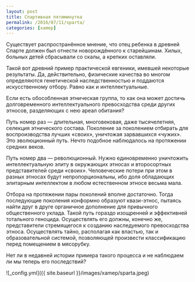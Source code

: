 ```yaml
---
layout: post
title: Спартивная пятиминутка
permalink: /2016/07/11/sparta/
categories: [xamep]
---
```


Существует распространённое мнение, что отец ребенка в древней Спарте должен был отнести новорождённого к старейшинам. Хилых, больных детей сбрасывали со скалы, а крепких оставляли.

Такой вот древний пример практической евгеники, имевшей некоторые результаты. Да, действительно, физические качества во многом определяются генетической наследственностью и поддаются искусственному отбору. Равно как и интеллектуальные.

Если есть обособленная этническая группа, то как она может достичь долговременного интеллектуального превосходства среди других этносов, разделяющих с нею ареал обитания?

Путь номер раз — длительная, многовековая, даже тысячелетняя, селекция этнического состава. Поколение за поколением отбирать для воспроизводства лучших «своих», уничтожая зарвавшихся «чужих». Это эволюционный путь. Нечто подобное наблюдалось на протяжении средних веков.

Путь номер два — революционный. Нужно единовременно уничтожить интеллектуальную элиту в окружающих этносах и второсортных представителей среди «своих». Человеческие потери при этом в разных этносах будут непропорциональны, ибо доля обладающих элитарным интеллектом в любом естественном этносе весьма мала.

Отбора на протяжении пары поколений вполне достаточно. Тогда последующие поколения конформно образуют квази-этнос, пытаясь найти друг в друге органичное дополнение для привычного общественного уклада. Такой путь гораздо изощренней и эффективней тотального геноцида. Осуществлять его должны, конечно же, представители стремящегося к созданию наследуемого превосходства этноса. Осуществлять тайно, располагая как властью, так и образовательной системой, позволяющей произвести классификацию перед помещением в мясорубку.

Нет ли в недавней истории примера такого процесса и не наблюдаем ли мы теперь его последствий?

![_config.yml]({{ site.baseurl }}/images/xamep/sparta.jpeg)
